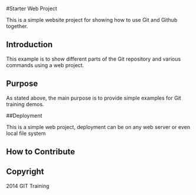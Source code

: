 #Starter Web Project

This is a simple website project for showing how to use Git and Github together.

## Introduction 

This example is to show different parts of the Git repository and various commands using a web project.

## Purpose

As stated above, the main purpose is to provide simple examples for Git training demos.

##Deployment

This is a simple web project, deployment can be on any web server or even local file system

## How to Contribute

## Copyright

2014 GIT Training